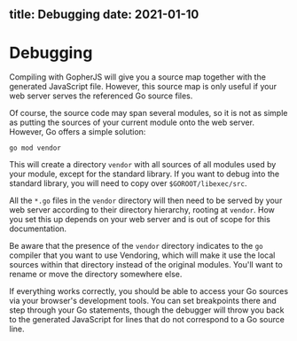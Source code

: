 title: Debugging
date: 2021-01-10
----

# Debugging

Compiling with GopherJS will give you a source map together with the generated JavaScript file.
However, this source map is only useful if your web server serves the referenced Go source files.

Of course, the source code may span several modules, so it is not as simple as putting the sources of your current module onto the web server.
However, Go offers a simple solution:

    go mod vendor

This will create a directory `vendor` with all sources of all modules used by your module, except for the standard library.
If you want to debug into the standard library, you will need to copy over `$GOROOT/libexec/src`.

All the `*.go` files in the `vendor` directory will then need to be served by your web server according to their directory hierarchy, rooting at `vendor`.
How you set this up depends on your web server and is out of scope for this documentation.

Be aware that the presence of the `vendor` directory indicates to the `go` compiler that you want to use Vendoring, which will make it use the local sources within that directory instead of the original modules.
You'll want to rename or move the directory somewhere else.

If everything works correctly, you should be able to access your Go sources via your browser's development tools.
You can set breakpoints there and step through your Go statements, though the debugger will throw you back to the generated JavaScript for lines that do not correspond to a Go source line.